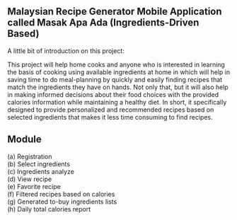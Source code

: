 ## Malaysian Recipe Generator Mobile Application called Masak Apa Ada (Ingredients-Driven Based)

A little bit of introduction on this project:

This project will help home cooks and anyone who is interested in learning the 
basis of cooking using available ingredients at home in which will help in saving time 
to do meal-planning by quickly and easily finding recipes that match the ingredients 
they have on hands. Not only that, but it will also help in making informed decisions 
about their food choices with the provided calories information while maintaining a 
healthy diet. In short, it specifically designed to provide personalized and recommended recipes based on 
selected ingredients that makes it less time consuming to find recipes.

## Module
(a) Registration <br>
(b) Select ingredients <br>
(c) Ingredients analyze <br>
(d) View recipe <br>
(e) Favorite recipe <br>
(f) Filtered recipes based on calories <br>
(g) Generated to-buy ingredients lists <br>
(h) Daily total calories report <br>


